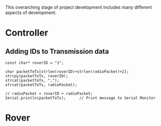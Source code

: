 This overarching stage of project development includes many different aspects of development.

# Controller
## Adding IDs to Transmission data

```arduino
const char* roverID = "1";

char packetToTx[strlen(roverID)+strlen(radioPacket)+2];
strcpy(packetToTx, roverID);
strcat(packetToTx, ",");
strcat(packetToTx, radioPacket);

// radioPacket = roverID + radioPacket;
Serial.println(packetToTx);      // Print message to Serial Monitor
```


# Rover

